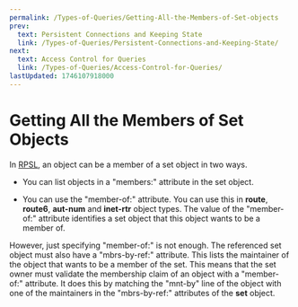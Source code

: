 ```yaml
---
permalink: /Types-of-Queries/Getting-All-the-Members-of-Set-objects
prev:
  text: Persistent Connections and Keeping State
  link: /Types-of-Queries/Persistent-Connections-and-Keeping-State/
next:
  text: Access Control for Queries
  link: /Types-of-Queries/Access-Control-for-Queries/
lastUpdated: 1746107918000
---
```


# Getting All the Members of Set Objects

In [RPSL](../RPSL-Object-Types#rpsl-object-types), an object can be a member of a set object in two ways.

* You can list objects in a "members:" attribute in the set object.

* You can use the "member-of:" attribute. You can use this in **route**, **route6**, **aut-num** and **inet-rtr** object types. The value of the "member-of:" attribute identifies a set object that this object wants to be a member of.

However, just specifying "member-of:" is not enough. The referenced set object must also have a "mbrs-by-ref:" attribute. This lists the maintainer of the object that wants to be a member of the set. This means that the set owner must validate the membership claim of an object with a "member-of:" attribute. It does this by matching the "mnt-by" line of the object with one of the maintainers in the "mbrs-by-ref:" attributes of the **set** object.
